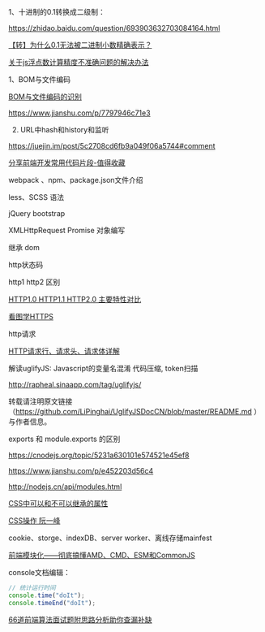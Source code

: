 1、十进制的0.1转换成二级制：

<https://zhidao.baidu.com/question/693903632703084164.html>

[【转】为什么0.1无法被二进制小数精确表示？](https://www.cnblogs.com/scecit/p/5276943.html)

[关于js浮点数计算精度不准确问题的解决办法](https://www.cnblogs.com/xinggood/p/6639022.html)



1、BOM与文件编码

[BOM与文件编码的识别](https://blog.csdn.net/Boboma_dut/article/details/79639306)

https://www.jianshu.com/p/7797946c71e3



2. URL中hash和history和监听

https://juejin.im/post/5c2708cd6fb9a049f06a5744#comment



[分享前端开发常用代码片段-值得收藏](https://segmentfault.com/a/1190000014700549)



webpack 、npm、package.json文件介绍

less、SCSS 语法

jQuery bootstrap

XMLHttpRequest Promise 对象编写

继承 dom



http状态码 

http1 http2 区别

[HTTP1.0 HTTP1.1 HTTP2.0 主要特性对比](https://segmentfault.com/a/1190000013028798)

[看图学HTTPS](https://segmentfault.com/a/1190000014954687) 

http请求

[HTTP请求行、请求头、请求体详解](https://blog.csdn.net/u010256388/article/details/68491509)



解读uglifyJS: Javascript的变量名混淆 代码压缩, token扫描

http://rapheal.sinaapp.com/tag/uglifyjs/

转载请注明原文链接（<https://github.com/LiPinghai/UglifyJSDocCN/blob/master/README.md> ）与作者信息。



exports 和 module.exports 的区别

https://cnodejs.org/topic/5231a630101e574521e45ef8

https://www.jianshu.com/p/e452203d56c4

http://nodejs.cn/api/modules.html



[CSS中可以和不可以继承的属性](https://www.cnblogs.com/thislbq/p/5882105.html)



[CSS操作  阮一峰](http://javascript.ruanyifeng.com/dom/css.html)





cookie、storge、indexDB、server worker、离线存储mainfest

[前端模块化——彻底搞懂AMD、CMD、ESM和CommonJS](https://www.cnblogs.com/chenwenhao/p/12153332.html)



console文档编辑：

```js
// 统计运行时间
console.time("doIt");
console.timeEnd("doIt");
```

[66道前端算法面试题附思路分析助你查漏补缺](https://zhuanlan.zhihu.com/p/134647993)